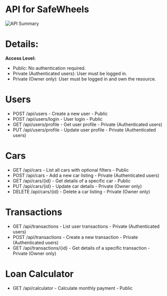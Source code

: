 # API for SafeWheels
![API Summary](./assets/summary-api.png)


# Details:

**Access Level:**
- Public: No authentication required.
- Private (Authenticated users): User must be logged in.
- Private (Owner only): User must be logged in and own the resource.

# Users
- POST /api/users - Create a new user - Public
- POST /api/users/login - User login - Public
- GET /api/users/profile - Get user profile - Private (Authenticated users)
- PUT /api/users/profile - Update user profile - Private (Authenticated users)

# Cars
- GET /api/cars - List all cars with optional filters - Public
- POST /api/cars - Add a new car listing - Private (Authenticated users)
- GET /api/cars/{id} - Get details of a specific car - Public
- PUT /api/cars/{id} - Update car details - Private (Owner only)
- DELETE /api/cars/{id} - Delete a car listing - Private (Owner only)

# Transactions
- GET /api/transactions - List user transactions - Private (Authenticated users)
- POST /api/transactions - Create a new transaction - Private (Authenticated users)
- GET /api/transactions/{id} - Get details of a specific transaction - Private (Owner only)

# Loan Calculator
- GET /api/calculator - Calculate monthly payment - Public
